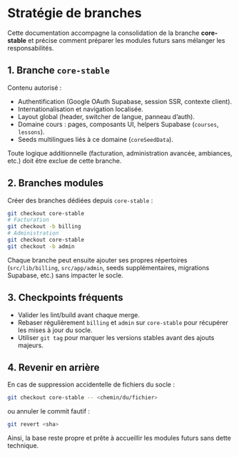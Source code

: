 # Stratégie de branches

Cette documentation accompagne la consolidation de la branche **core-stable** et précise comment préparer les modules futurs sans mélanger les responsabilités.

## 1. Branche `core-stable`

Contenu autorisé :

- Authentification (Google OAuth Supabase, session SSR, contexte client).
- Internationalisation et navigation localisée.
- Layout global (header, switcher de langue, panneau d’auth).
- Domaine cours : pages, composants UI, helpers Supabase (`courses`, `lessons`).
- Seeds multilingues liés à ce domaine (`coreSeedData`).

Toute logique additionnelle (facturation, administration avancée, ambiances, etc.) doit être exclue de cette branche.

## 2. Branches modules

Créer des branches dédiées depuis `core-stable` :

```bash
git checkout core-stable
# Facturation
git checkout -b billing
# Administration
git checkout core-stable
git checkout -b admin
```

Chaque branche peut ensuite ajouter ses propres répertoires (`src/lib/billing`, `src/app/admin`, seeds supplémentaires, migrations Supabase, etc.) sans impacter le socle.

## 3. Checkpoints fréquents

- Valider les lint/build avant chaque merge.
- Rebaser régulièrement `billing` et `admin` sur `core-stable` pour récupérer les mises à jour du socle.
- Utiliser `git tag` pour marquer les versions stables avant des ajouts majeurs.

## 4. Revenir en arrière

En cas de suppression accidentelle de fichiers du socle :

```bash
git checkout core-stable -- <chemin/du/fichier>
```

ou annuler le commit fautif :

```bash
git revert <sha>
```

Ainsi, la base reste propre et prête à accueillir les modules futurs sans dette technique.
